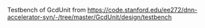 Testbench of GcdUnit from https://code.stanford.edu/ee272/dnn-accelerator-syn/-/tree/master/GcdUnit/design/testbench